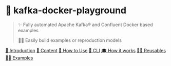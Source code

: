 
# 🐳 kafka-docker-playground

> ✨ Fully automated Apache Kafka® and Confluent Docker based examples 
>
> 👷‍♂️ Easily build examples or reproduction models

[🐳 Introduction](/introduction.md)
[👾 Content](/content.md)
[🚀 How to Use](/how-to-use.md)
[🧠 CLI](/cli.md)
[🎓 How it works](/how-it-works.md)
[👷‍♂️ Reusables](/reusables.md)
[🧑‍🎓 Examples](/examples.md)